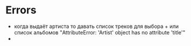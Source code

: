 # Errors

- когда выдаёт артиста то давать список треков для выбора + или список альбомов "AttributeError: 'Artist' object has no attribute 'title'"
- 
